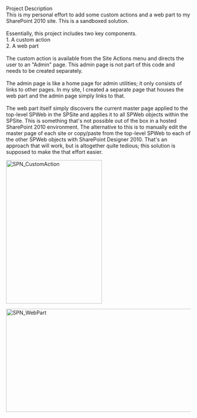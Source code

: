 <p>Project Description<br />This is my personal effort to add some custom actions and a web part to my SharePoint 2010 site. This is a sandboxed solution.<br /><br />Essentially, this project includes two key components.<br />1. A custom action<br />2. A web part<br /><br />The custom action is available from the Site Actions menu and directs the user to an "Admin" page. This admin page is not part of this code and needs to be created separately.<br /><br />The admin page is like a home page for admin utilities; it only consists of links to other pages. In my site, I created a separate page that houses the web part and the admin page simply links to that.<br /><br />The web part itself simply discovers the current master page applied to the top-level SPWeb in the SPSite and applies it to all SPWeb objects within the SPSite. This is something that's not possible out of the box in a hosted SharePoint 2010 environment. The alternative to this is to manually edit the master page of each site or copy/paste from the top-level SPWeb to each of the other SPWeb objects with SharePoint Designer 2010. That's an approach that will work, but is altogether quite tedious; this solution is supposed to make the that effort easier.</p>
<p><img style="display: inline; border-width: 0px;" title="SPN_CustomAction" src="https://raw.githubusercontent.com/skaggej/sharepoint/master/SharePointNerd/screenshots/site-actions.png" alt="SPN_CustomAction" width="261" height="391" border="0" /></p>
<p><img style="display: inline; border-width: 0px;" title="SPN_WebPart" src="https://raw.githubusercontent.com/skaggej/sharepoint/master/SharePointNerd/screenshots/web-part.png" alt="SPN_WebPart" width="781" height="281" border="0" /></p>
